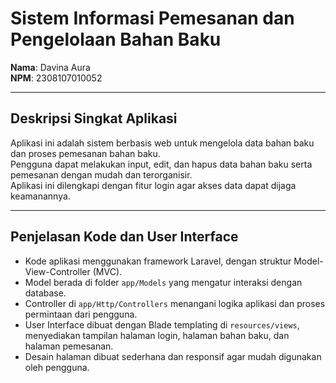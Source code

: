 # Sistem Informasi Pemesanan dan Pengelolaan Bahan Baku

**Nama**: Davina Aura  
**NPM**: 2308107010052

---

## Deskripsi Singkat Aplikasi

Aplikasi ini adalah sistem berbasis web untuk mengelola data bahan baku dan proses pemesanan bahan baku.  
Pengguna dapat melakukan input, edit, dan hapus data bahan baku serta pemesanan dengan mudah dan terorganisir.  
Aplikasi ini dilengkapi dengan fitur login agar akses data dapat dijaga keamanannya.

---

## Penjelasan Kode dan User Interface

- Kode aplikasi menggunakan framework Laravel, dengan struktur Model-View-Controller (MVC).  
- Model berada di folder `app/Models` yang mengatur interaksi dengan database.  
- Controller di `app/Http/Controllers` menangani logika aplikasi dan proses permintaan dari pengguna.  
- User Interface dibuat dengan Blade templating di `resources/views`, menyediakan tampilan halaman login, halaman bahan baku, dan halaman pemesanan.  
- Desain halaman dibuat sederhana dan responsif agar mudah digunakan oleh pengguna.
